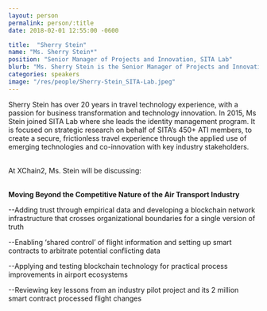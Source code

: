 ```yaml
---
layout: person
permalink: person/:title
date: 2018-02-01 12:55:00 -0600

title:  "Sherry Stein"
name: "Ms. Sherry Stein*"
position: "Senior Manager of Projects and Innovation, SITA Lab"
blurb: "Ms. Sherry Stein is the Senior Manager of Projects and Innovation at SITA Lab"
categories: speakers
image: "/res/people/Sherry-Stein_SITA-Lab.jpeg"
---
```

Sherry Stein has over 20 years in travel technology experience, with a passion for business transformation and technology innovation. In 2015, Ms Stein joined SITA Lab where she leads the identity management program. It is focused on strategic research on behalf of SITA’s 450+ ATI members, to create a secure, frictionless travel experience through the applied use of emerging technologies and co-innovation with key industry stakeholders.

<br>
At XChain2, Ms. Stein will be discussing:
<br>
<br>
<p><b>Moving Beyond the Competitive Nature of the Air Transport Industry</b></p>

<p>--Adding trust through empirical data and developing a blockchain network infrastructure that crosses organizational boundaries for a single version of truth</p>
<p>--Enabling ‘shared control’ of flight information and setting up smart contracts to arbitrate potential conflicting data</p>
<p>--Applying and testing blockchain technology for practical process improvements in airport ecosystems</p> 
<p>--Reviewing key lessons from an industry pilot project and its 2 million smart contract processed flight changes</p>

